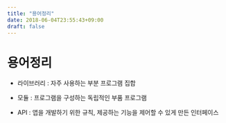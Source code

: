 ```yaml
---
title: "용어정리"
date: 2018-06-04T23:55:43+09:00
draft: false
---
```


# 용어정리

 - 라이브러리 : 자주 사용하는 부분 프로그램 집합

 - 모듈 : 프로그램을 구성하는 독립적인 부품 프로그램
 
 - API : 앱을 개발하기 위한 규칙, 제공하는 기능을 제어할 수 있게 만든 인터페이스